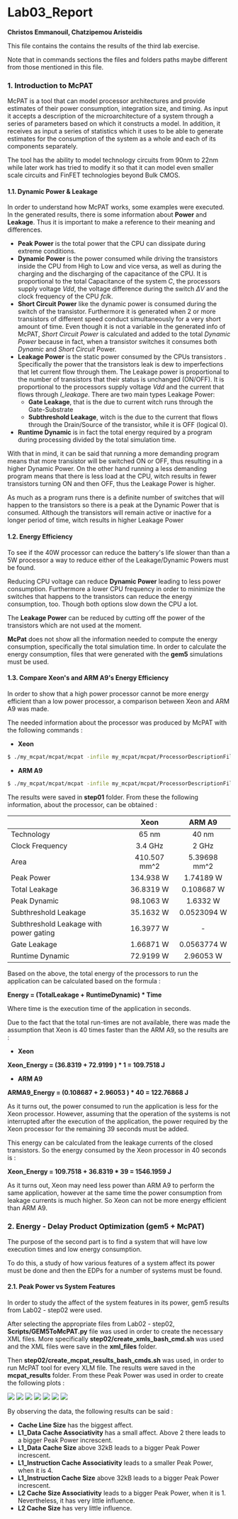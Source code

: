 # Lab03_Report
**Christos Emmanouil, Chatzipemou Aristeidis**

This file contains the contains the results of the third lab exercise.

Note that in commands sections the files and folders paths maybe different from those mentioned in this file.

### 1. Introduction to McPAT

McPAT is a tool that can model processor architectures and provide estimates of their power consumption, integration size, and timing. As input it accepts a description of the microarchitecture of a system through a series of parameters based on which it constructs a model. In addition, it receives as input a series of statistics which it uses to be able to generate estimates for the consumption of the system as a whole and each of its components separately.

The tool has the ability to model technology circuits from 90nm to 22nm while later work has tried to modify it so that it can model even smaller scale circuits and FinFET technologies beyond Bulk CMOS.

#### 1.1. Dynamic Power & Leakage

In order to understand how McPAT works, some examples were executed. In the generated results, there is some information about **Power** and **Leakage**. Thus it is important to make a reference to their meaning and differences.

- **Peak Power** is the total power that the CPU can dissipate during extreme conditions.
- **Dynamic Power** is the power consumed while driving the transistors inside the CPU from High to Low and vice versa, as well as during the charging and the discharging of the capacitance of the CPU. It is proportional to the total Capacitance of the system *C*, the processors supply voltage *Vdd*, the voltage difference during the switch *ΔV* and the clock frequency of the CPU *fclk*.
- **Short Circuit Power** like the dynamic power is consumed during the switch of the transistor. Furthermore it is generated when 2 or more transistors of different speed conduct simultaneously for a very short amount of time. Even though it is not a variable in the generated info of McPAT, *Short Circuit Power* is calculated and added to the total *Dynamic Power* because in fact, when a transistor switches it consumes both *Dynamic* and *Short Circuit* Power.
- **Leakage Power** is the static power consumed by the CPUs transistors . Specifically the power that the transistors leak is dew to imperfections that let current flow through them. The Leakage power is proportional to the number of transistors that their status is unchanged (ON/OFF). It is proportional to the processors supply voltage *Vdd* and the current that flows through *I_leakage*. There are two main types Leakage Power: 
  - **Gate Leakage**, that is the due to current witch runs through the Gate-Substrate
  - **Subthreshold Leakage**, witch is the due to the current that flows through the Drain/Source of the       transistor, while it is OFF (logical 0).
- **Runtime Dynamic** is in fact the total energy required by a program during processing divided by the total simulation time.

With that in mind, it can be said that running a more demanding program means that more transistor will be switched ON or OFF, thus resulting in a higher Dynamic Power. On the other hand running a less demanding program means that there is less load at the CPU, witch results in fewer transistors turning ON and then OFF, thus the Leakage Power is higher.

As much as a program runs there is a definite number of switches that will happen to the transistors  so there is a peak at the Dynamic Power that is consumed. Although the transistors will remain active or inactive for a longer period of time, witch results in higher Leakage Power

#### 1.2. Energy Efficiency

To see if the 40W processor can reduce the battery's life slower than than a 5W processor a way to reduce either of the Leakage/Dynamic Powers must be found.

Reducing CPU voltage can reduce **Dynamic Power** leading to less power consumption. Furthermore a lower CPU frequency in order to minimize the switches that happens to the transistors can reduce the energy consumption, too. Though both options slow down the CPU a lot.

The **Leakage Power** can be reduced by cutting off the power of the transistors which are not used at the moment. 

**McPat** does not show all the information needed to compute the energy consumption, specifically the total simulation time. In order to calculate the energy consumption, files that were generated with the **gem5** simulations must be used.

#### 1.3. Compare Xeon's and ARM A9's Energy Efficiency

In order to show that a high power processor cannot be more energy efficient than a low power processor, a comparison between Xeon and ARM A9 was made.

The needed information about the processor was produced by McPAT with the following commands :

- **Xeon**

 ```bash
$ ./my_mcpat/mcpat/mcpat -infile my_mcpat/mcpat/ProcessorDescriptionFiles/Xeon.xml - print_level 1 > Lab03/step01/Xeon.txt
 ```

- **ARM A9**

 ```bash
$ ./my_mcpat/mcpat/mcpat -infile my_mcpat/mcpat/ProcessorDescriptionFiles/ARM_A9_2GHz.xml - print_level 1 > Lab03/step01/ARM_A9.txt
 ```

The results were saved in **step01** folder. From these the following information, about the processor, can be obtained :

|                                        |     Xeon     |    ARM A9    |
| :------------------------------------- | :----------: | :----------: |
| Technology                             |    65 nm     |    40 nm     |
| Clock Frequency                        |   3.4 GHz    |    2 GHz     |
| Area                                   | 410.507 mm^2 | 5.39698 mm^2 |
| Peak Power                             |  134.938 W   |  1.74189 W   |
| Total Leakage                          |  36.8319 W   |  0.108687 W  |
| Peak Dynamic                           |  98.1063 W   |   1.6332 W   |
| Subthreshold Leakage                   |  35.1632 W   | 0.0523094 W  |
| Subthreshold Leakage with power gating |  16.3977 W   |      -       |
| Gate Leakage                           |  1.66871 W   | 0.0563774 W  |
| Runtime Dynamic                        |  72.9199 W   |  2.96053 W   |

Based on the above, the total energy of the processors to run the application can be calculated based on the formula :

**Energy = (TotalLeakage + RuntimeDynamic) * Time**

Where time is the execution time of the application in seconds.

Due to the fact that the total run-times are not available, there was made the assumption that Xeon is 40 times faster than the ARM A9, so the results are :

- **Xeon**

**Xeon_Energy = (36.8319 + 72.9199 ) * 1 =  109.7518 J**

- **ARM A9**

**ARMA9_Energy = (0.108687 + 2.96053 ) * 40 =  122.76868 J**

As it turns out, the power consumed to run the application is less for the Xeon processor. However, assuming that the operation of the systems is not interrupted after the execution of the application, the power required by the Xeon processor for the remaining 39 seconds must be added.

This energy can be calculated from the leakage currents of the closed transistors. So the energy consumed by the Xeon processor in 40 seconds is :

**Xeon_Energy = 109.7518 + 36.8319 * 39 =  1546.1959 J**

As it turns out, Xeon  may need less power than ARM A9 to perform the same application, however at the same time the power consumption from leakage currents is much higher. So Xeon can not be more energy efficient than ARM A9.

### 2. Energy - Delay Product Optimization (gem5 + McPAT)

The purpose of the second part is to find a system that will have low execution times and low energy consumption.

To do this, a study of how various features of a system affect its power must be done and then the EDPs for a number of systems must be found.

#### 2.1. Peak Power vs System Features

In order to study the affect of the system features in its power, gem5 results from Lab02 - step02 were used. 

After selecting the appropriate files from Lab02 - step02, **Scripts/GEM5ToMcPAT.py** file was used in order to create the necessary XML files. More specifically **step02/create_xmls_bash_cmd.sh** was used and the XML files were save in the **xml_files** folder.

Then **step02/create_mcpat_results_bash_cmds.sh** was used, in order to run McPAT tool for every XLM file. The results were saved in the **mcpat_results** folder. From these Peak Power was used in order to create the following plots :

<img src="https://github.com/eachristgr/Computer-Architecture/blob/main/Lab03/step02/2_1_plots/Peak%20Power%20vs%20Cache%20Line%20Size.png?raw=true" />

<img src="https://github.com/eachristgr/Computer-Architecture/blob/main/Lab03/step02/2_1_plots/Peak%20Power%20vs%20L1_Data%20Cache%20Associativity.png?raw=true" />

<img src="https://github.com/eachristgr/Computer-Architecture/blob/main/Lab03/step02/2_1_plots/Peak%20Power%20vs%20L1_Data%20Cache%20Size.png?raw=true" />

<img src="https://github.com/eachristgr/Computer-Architecture/blob/main/Lab03/step02/2_1_plots/Peak%20Power%20vs%20L1_Instruction%20Cache%20Associativity.png?raw=true" />

<img src="https://github.com/eachristgr/Computer-Architecture/blob/main/Lab03/step02/2_1_plots/Peak%20Power%20vs%20L1_Instruction%20Cache%20Size.png?raw=true" />

<img src="https://github.com/eachristgr/Computer-Architecture/blob/main/Lab03/step02/2_1_plots/Peak%20Power%20vs%20L2%20Cache%20Associativity.png?raw=true" />

<img src="https://github.com/eachristgr/Computer-Architecture/blob/main/Lab03/step02/2_1_plots/Peak%20Power%20vs%20L2%20Cache%20Size.png?raw=true" />

By observing the data, the following results can be said :

- **Cache Line Size**  has the biggest affect.
- **L1_Data Cache Associativity** has a small affect. Above 2 there leads to a bigger Peak Power increscent.
- **L1_Data Cache Size** above 32kB leads to a bigger Peak Power increscent.
- **L1_Instruction Cache Associativity** leads to a smaller Peak Power, when it is 4.
- **L1_Instruction Cache Size** above 32kB leads to a bigger Peak Power increscent.
- **L2 Cache Size Associativity** leads to a bigger Peak Power, when it is 1. Nevertheless, it has very little influence.
- **L2 Cache Size**  has very little influence.

